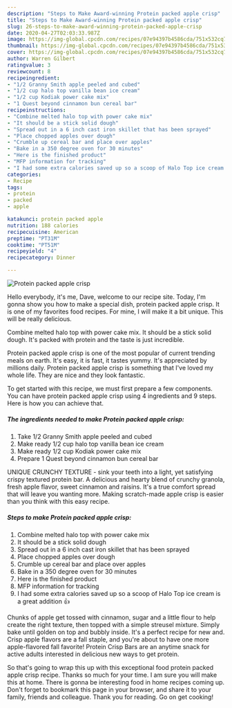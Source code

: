 ```yaml
---
description: "Steps to Make Award-winning Protein packed apple crisp"
title: "Steps to Make Award-winning Protein packed apple crisp"
slug: 26-steps-to-make-award-winning-protein-packed-apple-crisp
date: 2020-04-27T02:03:33.987Z
image: https://img-global.cpcdn.com/recipes/07e94397b4586cda/751x532cq70/protein-packed-apple-crisp-recipe-main-photo.jpg
thumbnail: https://img-global.cpcdn.com/recipes/07e94397b4586cda/751x532cq70/protein-packed-apple-crisp-recipe-main-photo.jpg
cover: https://img-global.cpcdn.com/recipes/07e94397b4586cda/751x532cq70/protein-packed-apple-crisp-recipe-main-photo.jpg
author: Warren Gilbert
ratingvalue: 3
reviewcount: 8
recipeingredient:
- "1/2 Granny Smith apple peeled and cubed"
- "1/2 cup halo top vanilla bean ice cream"
- "1/2 cup Kodiak power cake mix"
- "1 Quest beyond cinnamon bun cereal bar"
recipeinstructions:
- "Combine melted halo top with power cake mix"
- "It should be a stick solid dough"
- "Spread out in a 6 inch cast iron skillet that has been sprayed"
- "Place chopped apples over dough"
- "Crumble up cereal bar and place over apples"
- "Bake in a 350 degree oven for 30 minutes"
- "Here is the finished product"
- "MFP information for tracking"
- "I had some extra calories saved up so a scoop of Halo Top ice cream is a great addition 👍"
categories:
- Recipe
tags:
- protein
- packed
- apple

katakunci: protein packed apple 
nutrition: 188 calories
recipecuisine: American
preptime: "PT31M"
cooktime: "PT51M"
recipeyield: "4"
recipecategory: Dinner

---
```



![Protein packed apple crisp](https://img-global.cpcdn.com/recipes/07e94397b4586cda/751x532cq70/protein-packed-apple-crisp-recipe-main-photo.jpg)

Hello everybody, it's me, Dave, welcome to our recipe site. Today, I'm gonna show you how to make a special dish, protein packed apple crisp. It is one of my favorites food recipes. For mine, I will make it a bit unique. This will be really delicious.

Combine melted halo top with power cake mix. It should be a stick solid dough. It&#39;s packed with protein and the taste is just incredible.

Protein packed apple crisp is one of the most popular of current trending meals on earth. It's easy, it is fast, it tastes yummy. It's appreciated by millions daily. Protein packed apple crisp is something that I've loved my whole life. They are nice and they look fantastic.


To get started with this recipe, we must first prepare a few components. You can have protein packed apple crisp using 4 ingredients and 9 steps. Here is how you can achieve that.

##### The ingredients needed to make Protein packed apple crisp:

1. Take 1/2 Granny Smith apple peeled and cubed
1. Make ready 1/2 cup halo top vanilla bean ice cream
1. Make ready 1/2 cup Kodiak power cake mix
1. Prepare 1 Quest beyond cinnamon bun cereal bar


UNIQUE CRUNCHY TEXTURE - sink your teeth into a light, yet satisfying crispy textured protein bar. A delicious and hearty blend of crunchy granola, fresh apple flavor, sweet cinnamon and raisins. It&#39;s a true comfort spread that will leave you wanting more. Making scratch-made apple crisp is easier than you think with this easy recipe. 

##### Steps to make Protein packed apple crisp:

1. Combine melted halo top with power cake mix
1. It should be a stick solid dough
1. Spread out in a 6 inch cast iron skillet that has been sprayed
1. Place chopped apples over dough
1. Crumble up cereal bar and place over apples
1. Bake in a 350 degree oven for 30 minutes
1. Here is the finished product
1. MFP information for tracking
1. I had some extra calories saved up so a scoop of Halo Top ice cream is a great addition 👍


Chunks of apple get tossed with cinnamon, sugar and a little flour to help create the right texture, then topped with a simple streusel mixture. Simply bake until golden on top and bubbly inside. It&#39;s a perfect recipe for new and. Crisp apple flavors are a fall staple, and you&#39;re about to have one more apple-flavored fall favorite! Protein Crisp Bars are an anytime snack for active adults interested in delicious new ways to get protein. 

So that's going to wrap this up with this exceptional food protein packed apple crisp recipe. Thanks so much for your time. I am sure you will make this at home. There is gonna be interesting food in home recipes coming up. Don't forget to bookmark this page in your browser, and share it to your family, friends and colleague. Thank you for reading. Go on get cooking!
